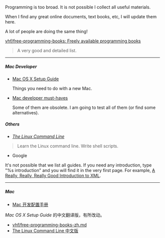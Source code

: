 Programming is too broad. It is not possible I collect all useful materials. 

When I find any great online documents, text books, etc, I will update them here. 

A lot of people are doing the same thing!

[vhf/free-programming-books: Freely available programming books](https://github.com/vhf/free-programming-books)
> A very good and detailed list. 

---

##### Mac Developer

- [Mac OS X Setup Guide](http://sourabhbajaj.com/mac-setup/)

  Things you need to do with a new Mac. 
  
- [Mac developer must-haves](https://gist.github.com/erikreagan/3259442)

  Some of them are obsolete. I am going to test all of them (or find some alternatives). 


##### Others

- [_The Linux Command Line_](http://linuxcommand.org/index.php)

 > Learn the Linux command line. Write shell scripts.
 
- Google 
 
 It's not possible that we list all guides. If you need any introduction, type "%s introduction" and you will find it in the very first page. For example, [A Really, Really, Really Good Introduction to XML](http://www.sitepoint.com/really-good-introduction-xml/). 
 
---

##### Mac 

- [Mac 开发配置手册](https://aaaaaashu.gitbooks.io/mac-dev-setup/content/)
 
 _Mac OS X Setup Guide_ 的中文翻译版，有所改动。

- [vhf/free-programming-books-zh.md](https://github.com/vhf/free-programming-books/blob/master/free-programming-books-zh.md)
- [The Linux Command Line 中文版](http://billie66.github.io/TLCL/index.html)


